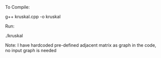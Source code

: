 To Compile:

g++ kruskal.cpp -o kruskal

Run:

./kruskal

Note: I have hardcoded pre-defined adjacent matrix as graph in the code, no input graph is needed
